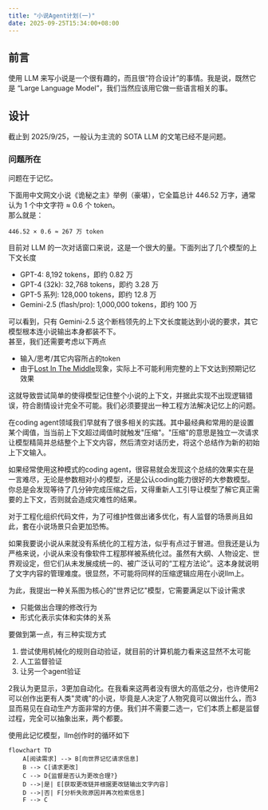 ```yaml
---
title: "小说Agent计划(一)"
date: 2025-09-25T15:34:00+08:00
---
```


## 前言  

使用 LLM 来写小说是一个很有趣的，而且很“符合设计”的事情。我是说，既然它是 “Large Language Model”，我们当然应该用它做一些语言相关的事。 

<!--more-->

## 设计

截止到 2025/9/25，一般认为主流的 SOTA LLM 的文笔已经不是问题。  

### 问题所在

问题在于记忆。  

下面用中文网文小说《诡秘之主》举例（豪堪），它全篇总计 446.52 万字，通常认为 1 个中文字符 ≈ 0.6 个 token。  
那么就是：  

`446.52 × 0.6 ≈ 267 万 token`  

目前对 LLM 的一次对话窗口来说，这是一个很大的量。下面列出了几个模型的上下文长度

- GPT-4: 8,192 tokens，即约 0.82 万  
- GPT-4 (32k): 32,768 tokens，即约 3.28 万  
- GPT-5 系列: 128,000 tokens，即约 12.8 万  
- Gemini-2.5 (flash/pro): 1,000,000 tokens，即约 100 万  

可以看到，只有 Gemini-2.5 这个断档领先的上下文长度能达到小说的要求，其它模型根本连小说输出本身都装不下。  
甚至，我们还需要考虑以下两点

- 输入/思考/其它内容所占的token
- 由于[Lost In The Middle](https://arxiv.org/abs/2307.03172)现象，实际上不可能利用完整的上下文达到预期记忆效果

这就导致尝试简单的使得模型记住整个小说的上下文，并据此实现不出现逻辑错误，符合剧情设计完全不可能。我们必须要提出一种工程方法解决记忆上的问题。

在coding agent领域我们早就有了很多相关的实践。其中最经典和常用的是设置某个阈值，当当前上下文超过阈值时就触发"压缩"。"压缩"的意思是独立一次请求让模型精简并总结整个上下文内容，然后清空对话历史，将这个总结作为新的初始上下文输入。

如果经常使用这种模式的coding agent，很容易就会发现这个总结的效果实在是一言难尽，无论是参数相对小的模型，还是公认coding能力很好的大参数模型。你总是会发现等待了几分钟完成压缩之后，又得重新人工引导让模型了解它真正需要的上下文，否则就会造成灾难性的结果。

对于工程化组织代码文件，为了可维护性做出诸多优化，有人监督的场景尚且如此，套在小说场景只会更加恐怖。

如果我要说小说从来就没有系统化的工程方法，似乎有点过于冒进。但我还是认为严格来说，小说从来没有像软件工程那样被系统化过。虽然有大纲、人物设定、世界观设定，但它们从未发展成统一的、被广泛认可的“工程方法论”。这本身就说明了文字内容的管理难度。很显然，不可能将同样的压缩逻辑应用在小说llm上。

为此，我提出一种关系图为核心的"世界记忆"模型，它需要满足以下设计需求

- 只能做出合理的修改行为
- 形式化表示实体和实体的关系

要做到第一点，有三种实现方式

1. 尝试使用机械化的规则自动验证，就目前的计算机能力看来这显然不太可能
2. 人工监督验证
3. 让另一个agent验证

2我认为更显示，3更加自动化。在我看来这两者没有很大的高低之分，也许使用2可以创作出更有人类"灵魂"的小说，毕竟是人决定了人物究竟可以做出什么，而3显而易见在自动生产方面非常的方便。我们并不需要二选一，它们本质上都是监督过程，完全可以抽象出来，两个都要。

使用此记忆模型，llm创作时的循环如下

```mermaid
flowchart TD
    A[阅读需求] --> B[向世界记忆请求信息]
    B --> C[请求更改]
    C --> D{监督是否认为更改合理?}
    D -->|是| E[获取更改链并根据更改链输出文字内容]
    D -->|否| F[分析失败原因并再次检索信息]
    F --> C
```
